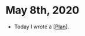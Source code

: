 # May 8th, 2020
- Today I wrote a [[Plan]].

[//begin]: # "Autogenerated link references for markdown compatibility"
[Plan]: ../plan "Plan"
[//end]: # "Autogenerated link references"